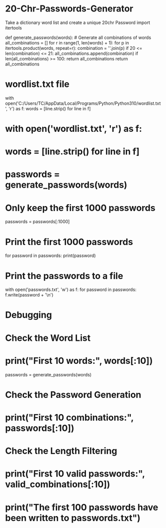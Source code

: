 # 20-Chr-Passwords-Generator
Take a dictionary word list and create a unique 20chr Password
import itertools

def generate_passwords(words):
    # Generate all combinations of words
    all_combinations = []
    for r in range(1, len(words) + 1):
        for p in itertools.product(words, repeat=r):
            combination = ''.join(p)
            if 20 <= len(combination) <= 21:
                all_combinations.append(combination)
            if len(all_combinations) >= 100:
                return all_combinations
    return all_combinations

# wordlist.txt file
with open('C:/Users/TC/AppData/Local/Programs/Python/Python310/wordlist.txt', 'r') as f:
    words = [line.strip() for line in f]

# with open('wordlist.txt', 'r') as f:
#    words = [line.strip() for line in f]

# passwords = generate_passwords(words)

# Only keep the first 1000 passwords
passwords = passwords[:1000]

# Print the first 1000 passwords
for password in passwords:
    print(password)

# Print the passwords to a file
 with open('passwords.txt', 'w') as f:
    for password in passwords:
       f.write(password + '\n')

# Debugging
# Check the Word List
# print("First 10 words:", words[:10])

passwords = generate_passwords(words)

# Check the Password Generation
# print("First 10 combinations:", passwords[:10])

# Check the Length Filtering
# print("First 10 valid passwords:", valid_combinations[:10])

# print("The first 100 passwords have been written to passwords.txt")

